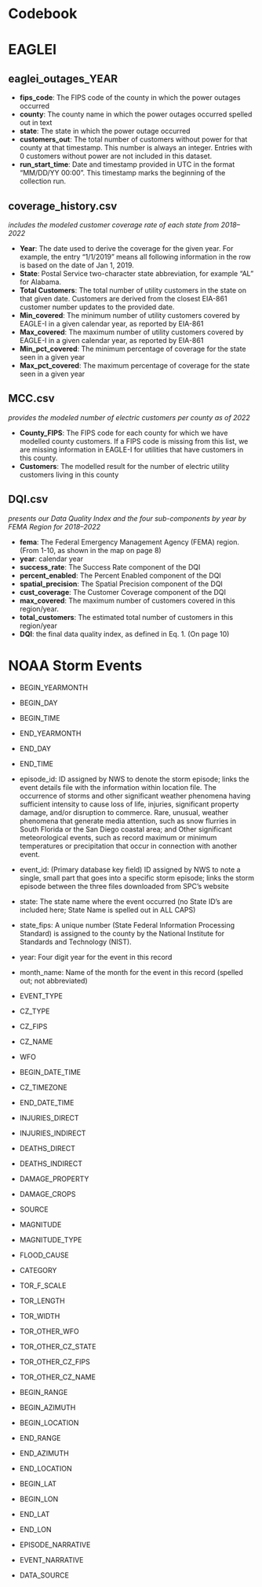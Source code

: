 # **Codebook**

# EAGLEI

## eaglei_outages_YEAR
- **fips_code**: The FIPS code of the county in which the power outages occurred
- **county**: The county name in which the power outages occurred spelled out in text
- **state**: The state in which the power outage occurred
- **customers_out**: The total number of customers without power for that county at that timestamp. This number is always an integer. Entries with 0 customers without power are not included in this dataset.
- **run_start_time**: Date and timestamp provided in UTC in the format “MM/DD/YY 00:00”. This timestamp marks the beginning of the collection run.

## coverage_history.csv 
*includes the modeled customer coverage rate of each state from 2018–2022*
- **Year**: The date used to derive the coverage for the given year. For example, the entry “1/1/2019” means all following information in the row is based on the date of Jan 1, 2019.
- **State**: Postal Service two-character state abbreviation, for example “AL” for Alabama.
- **Total Customers**: The total number of utility customers in the state on that given date. Customers are derived from the closest EIA-861 customer number updates to the provided date.
- **Min_covered**: The minimum number of utility customers covered by EAGLE-I in a given calendar year, as reported by EIA-861
- **Max_covered**: The maximum number of utility customers covered by EAGLE-I in a given calendar year, as reported by EIA-861
- **Min_pct_covered**: The minimum percentage of coverage for the state seen in a given year
- **Max_pct_covered**: The maximum percentage of coverage for the state seen in a given year

## MCC.csv
*provides the modeled number of electric customers per county as of 2022*
- **County_FIPS**: The FIPS code for each county for which we have modelled county customers. If a FIPS code is missing from this list, we are missing information in EAGLE-I for utilities that have customers in this county.
- **Customers**: The modelled result for the number of electric utility customers living in this county


## DQI.csv
*presents our Data Quality Index and the four sub-components by year by FEMA Region for 2018–2022*
- **fema**: The Federal Emergency Management Agency (FEMA) region. (From 1-10, as shown in the map on page 8)
- **year**: calendar year
- **success_rate**: The Success Rate component of the DQI
- **percent_enabled**: The Percent Enabled component of the DQI
- **spatial_precision**: The Spatial Precision component of the DQI
- **cust_coverage**: The Customer Coverage component of the DQI
- **max_covered**: The maximum number of customers covered in this region/year.
- **total_customers**: The estimated total number of customers in this region/year
- **DQI**: the final data quality index, as defined in Eq. 1. (On page 10)


# NOAA Storm Events
- BEGIN_YEARMONTH
- BEGIN_DAY
- BEGIN_TIME
- END_YEARMONTH
- END_DAY
- END_TIME
- episode_id: ID assigned by NWS to denote the storm episode; links the event details file with the
information within location file. The occurrence of storms and other significant weather phenomena having sufficient intensity to cause loss of life, injuries, significant property damage, and/or disruption to commerce. Rare, unusual, weather phenomena that generate media attention, such as snow flurries in South Florida or the San Diego coastal area; and Other significant meteorological events, such as record maximum or minimum temperatures or precipitation that occur in connection with another event.
- event_id: (Primary database key field) ID assigned by NWS to note a single, small part that goes into a specific storm episode; links the storm episode between the three files downloaded from SPC’s website
- state: The state name where the event occurred (no State ID’s are included here; State Name is spelled out in ALL CAPS)
- state_fips: A unique number (State Federal Information Processing Standard) is assigned to the county by the National Institute for Standards and Technology (NIST).
- year: Four digit year for the event in this record
- month_name: Name of the month for the event in this record (spelled out; not abbreviated)


- EVENT_TYPE
- CZ_TYPE
- CZ_FIPS
- CZ_NAME
- WFO
- BEGIN_DATE_TIME
- CZ_TIMEZONE
- END_DATE_TIME
- INJURIES_DIRECT
- INJURIES_INDIRECT
- DEATHS_DIRECT
- DEATHS_INDIRECT
- DAMAGE_PROPERTY
- DAMAGE_CROPS
- SOURCE
- MAGNITUDE
- MAGNITUDE_TYPE
- FLOOD_CAUSE
- CATEGORY
- TOR_F_SCALE
- TOR_LENGTH
- TOR_WIDTH
- TOR_OTHER_WFO
- TOR_OTHER_CZ_STATE
- TOR_OTHER_CZ_FIPS
- TOR_OTHER_CZ_NAME
- BEGIN_RANGE
- BEGIN_AZIMUTH
- BEGIN_LOCATION
- END_RANGE
- END_AZIMUTH
- END_LOCATION
- BEGIN_LAT
- BEGIN_LON
- END_LAT
- END_LON
- EPISODE_NARRATIVE
- EVENT_NARRATIVE
- DATA_SOURCE
